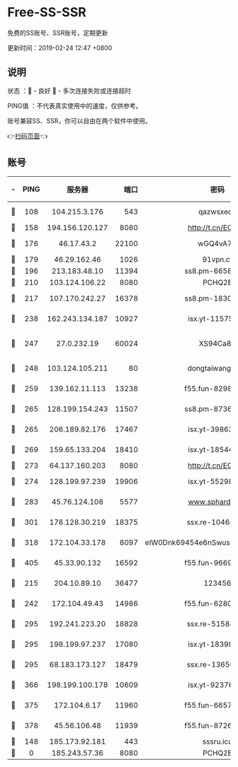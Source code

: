 # Free-SS-SSR

免费的SS账号、SSR账号，定期更新

更新时间：2019-02-24 12:47 +0800

## 说明

状态     ：🙂 - 良好 🙁 - 多次连接失败或连接超时

PING值   ：不代表真实使用中的速度，仅供参考。

账号兼容SS、SSR，你可以自由在两个软件中使用。

👉[扫码页面](https://liesauer.github.io/free-ss-ssr.github.io/)👈

## 账号

|-|PING|服务器|端口|密码|加密方式|区域|
|:----:|:----:|:-----:|-----:|:----:|:----:|:----:|
|🙂|108|104.215.3.176|543|qazwsxedc|aes-256-gcm|JP|
|🙂|158|194.156.120.127|8080|http://t.cn/EGJIyrl|rc4-md5|RU|
|🙂|176|46.17.43.2|22100|wGQ4vA7D|aes-256-gcm|RU|
|🙂|179|46.29.162.46|1026|91vpn.cf|rc4-md5|RU|
|🙂|196|213.183.48.10|11394|ss8.pm-66583704|rc4-md5|RU|
|🙂|210|103.124.106.22|8080|PCHQ2E|rc4-md5|US|
|🙂|217|107.170.242.27|16378|ss8.pm-18305798|aes-256-cfb|US|
|🙂|238|162.243.134.187|10927|isx.yt-11575973|aes-256-cfb|US|
|🙂|247|27.0.232.19|60024|XS94Ca8K|xchacha20-ietf-poly1305|HK|
|🙂|248|103.124.105.211|80|dongtaiwang.com|aes-256-cfb|US|
|🙂|259|139.162.11.113|13238|f55.fun-82987043|aes-256-cfb|SG|
|🙂|265|128.199.154.243|11507|ss8.pm-87365089|aes-256-cfb|SG|
|🙂|265|206.189.82.176|17467|isx.yt-39863046|aes-256-cfb|SG|
|🙂|269|159.65.133.204|18410|isx.yt-18544574|aes-256-cfb|SG|
|🙂|273|64.137.160.203|8080|http://t.cn/EGJIyrl|rc4-md5|CA|
|🙂|274|128.199.97.239|19906|isx.yt-55298055|aes-256-cfb|SG|
|🙂|283|45.76.124.108|5577|www.sphard.com|aes-256-cfb|AU|
|🙂|301|178.128.30.219|18375|ssx.re-10465888|aes-256-cfb|SG|
|🙂|318|172.104.33.178|8097|eIW0Dnk69454e6nSwuspv9DmS201tQ0D|aes-256-cfb|SG|
|🙂|405|45.33.90.132|16592|f55.fun-96694755|aes-256-cfb|US|
|🙂|215|204.10.89.10|36477|123456|aes-256-cfb|US|
|🙂|242|172.104.49.43|14986|f55.fun-62809242|aes-256-cfb|SG|
|🙂|295|192.241.223.20|18828|ssx.re-51584753|aes-256-cfb|US|
|🙂|295|198.199.97.237|17080|isx.yt-18390147|aes-256-cfb|US|
|🙂|295|68.183.173.127|18479|ssx.re-13656982|aes-256-cfb|US|
|🙂|366|198.199.100.178|10609|isx.yt-92376934|aes-256-cfb|US|
|🙂|375|172.104.6.17|11960|f55.fun-66579166|aes-256-cfb|US|
|🙂|378|45.56.106.48|11939|f55.fun-87263738|aes-256-cfb|US|
|🙁|148|185.173.92.181|443|sssru.icu|rc4-md5|RU|
|🙁|0|185.243.57.36|8080|PCHQ2E|rc4-md5|US|
